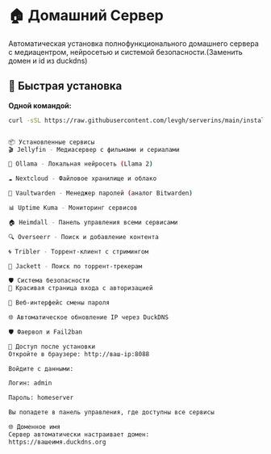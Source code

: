 # 🏠 Домашний Сервер

Автоматическая установка полнофункционального домашнего сервера с медиацентром, нейросетью и системой безопасности.(Заменить домен и id из duckdns)

## 🚀 Быстрая установка

**Одной командой:**
```bash
curl -sSL https://raw.githubusercontent.com/levgh/serverins/main/install-server.sh | bash


📦 Установленные сервисы
🎬 Jellyfin - Медиасервер с фильмами и сериалами

🤖 Ollama - Локальная нейросеть (Llama 2)

☁️ Nextcloud - Файловое хранилище и облако

🔐 Vaultwarden - Менеджер паролей (аналог Bitwarden)

📊 Uptime Kuma - Мониторинг сервисов

🏠 Heimdall - Панель управления всеми сервисами

🔍 Overseerr - Поиск и добавление контента

🌀 Tribler - Торрент-клиент с стримингом

🎯 Jackett - Поиск по торрент-трекерам

🛡️ Система безопасности
🔐 Красивая страница входа с авторизацией

🔑 Веб-интерфейс смены пароля

🌐 Автоматическое обновление IP через DuckDNS

🛡️ Фаервол и Fail2ban

🔐 Доступ после установки
Откройте в браузере: http://ваш-ip:8088

Войдите с данными:

Логин: admin

Пароль: homeserver

Вы попадете в панель управления, где доступны все сервисы

🌐 Доменное имя
Сервер автоматически настраивает домен:
https://вашеимя.duckdns.org
